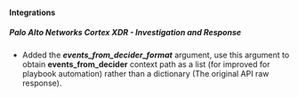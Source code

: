 
#### Integrations

##### Palo Alto Networks Cortex XDR - Investigation and Response

- Added the ***events_from_decider_format*** argument, use this argument to obtain **events_from_decider** context path as a list (for improved for playbook automation) rather than a dictionary (The original API raw response). 
